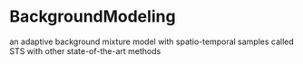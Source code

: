 # BackgroundModeling
an adaptive background mixture model with spatio-temporal samples called STS with other state-of-the-art methods
